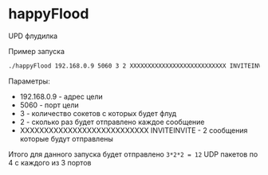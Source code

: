 # happyFlood
UPD флудилка

Пример запуска

```bash
./happyFlood 192.168.0.9 5060 3 2 XXXXXXXXXXXXXXXXXXXXXXXXXXX INVITEINVITE
```
Параметры:
+ 192.168.0.9 - адрес цели
+ 5060 - порт цели
+ 3 - количество сокетов с которых будет флуд
+ 2 - сколько раз будет отправлено каждое сообщение
+ XXXXXXXXXXXXXXXXXXXXXXXXXXX INVITEINVITE - 2 сообщения которые будут отправлены

Итого для данного запуска будет отправлено `3*2*2 = 12` UDP пакетов по 4 с каждого из 3 портов
